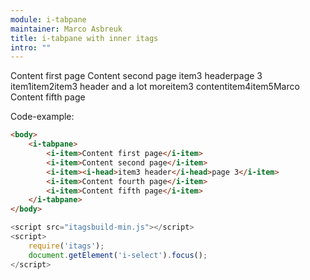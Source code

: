 ```yaml
---
module: i-tabpane
maintainer: Marco Asbreuk
title: i-tabpane with inner itags
intro: ""
---
```


<style type="text/css">
    i-tabpane {height: 15em; width: 40em;}
</style>

<i-tabpane pane="2">
    <i-item>Content first page</i-item>
    <i-item>Content second page</i-item>
    <i-item><i-head>item3 header</i-head>page 3</i-item>
    <i-item><i-select value="2" class="pure-button-primary"><i-item>item1</i-item><i-item>item2</i-item><i-item><i-head>item3 header and a lot more</i-head>item3 content</i-item><i-item>item4</i-item><i-item>item5</i-item></i-select><i-input reset-value="nobody" placeholder="Say your name">Marco</i-input></i-item>
    <i-item>Content fifth page</i-item>
</i-tabpane>

<div id="test"></div>
<p>Code-example:</p>


```html
<body>
    <i-tabpane>
        <i-item>Content first page</i-item>
        <i-item>Content second page</i-item>
        <i-item><i-head>item3 header</i-head>page 3</i-item>
        <i-item>Content fourth page</i-item>
        <i-item>Content fifth page</i-item>
    </i-tabpane>
</body>
```

```js
<script src="itagsbuild-min.js"></script>
<script>
    require('itags');
    document.getElement('i-select').focus();
</script>
```

<script src="../../dist/itagsbuild.js"></script>
<script>
    require('itags');
    var model = {
        value: 4,
        'primary-button': true
    };
    document.bindModel(model, 'i-select');
    document.getElement('i-tabpane').focus();

</script>
